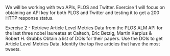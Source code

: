 We will be working with two APIs, PLOS and Twitter. 
Exercise 1 will focus on obtaining an API key for both PLOS and Twitter and testing it to get a 200 HTTP response status. 



Exercise 2 - Retrieve Article Level Metrics Data from the PLOS ALM API for the last three nobel laureates at Caltech, Eric Betzig, Martin Karplus & Robert H. Grubbs
Obtain a list of DOIs for their papers.
Use the DOIs to get Article Level Metrics Data.
Identify the top five articles that have the most tweets.
